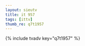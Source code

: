 ```yaml
--- 
layout: sieutv
title: it 957
tags: [ittv]
thumb_re: q7t1957
---
```

{% include tvadv key="q7t1957" %} 
